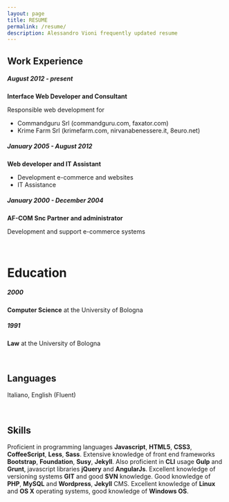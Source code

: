 ```yaml
---
layout: page
title: RESUME
permalink: /resume/
description: Alessandro Vioni frequently updated resume
---
```


## Work Experience

##### August 2012 - present

**Interface Web Developer and Consultant**

Responsible web development for

- Commandguru Srl (commandguru.com, faxator.com)
- Krime Farm Srl (krimefarm.com, nirvanabenessere.it, 8euro.net)

##### January 2005 - August 2012

**Web developer and IT Assistant**

- Development e-commerce and websites
- IT Assistance

##### January 2000 - December 2004

**AF-COM Snc Partner and administrator**

Development and support e-commerce systems

<br>

# Education

##### 2000

**Computer Science** at the University of Bologna

##### 1991

**Law** at the University of Bologna

<br>

## Languages

Italiano, English (Fluent)

<br>

## Skills

Proficient in programming languages **Javascript**, **HTML5**, **CSS3**, **CoffeeScript**, **Less**, **Sass**. Extensive knowledge of front end frameworks **Bootstrap**, **Foundation**, **Susy**, **Jekyll**. Also proficient in **CLI** usage **Gulp** and **Grunt**, javascript libraries **jQuery** and **AngularJs**. Excellent knowledge of versioning systems **GIT** and good **SVN** knowledge. Good knowledge of **PHP**, **MySQL** and **Wordpress**, **Jekyll** CMS. Excellent knowledge of **Linux** and **OS X** operating systems, good knowledge of **Windows OS**.
